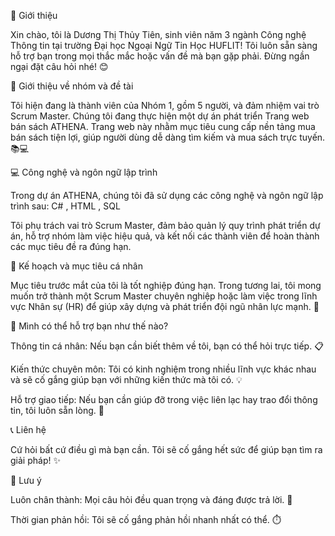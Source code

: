 
👋 Giới thiệu

Xin chào, tôi là Dương Thị Thủy Tiên, sinh viên năm 3 ngành Công nghệ Thông tin tại trường Đại học Ngoại Ngữ Tin Học HUFLIT! Tôi luôn sẵn sàng hỗ trợ bạn trong mọi thắc mắc hoặc vấn đề mà bạn gặp phải. Đừng ngần ngại đặt câu hỏi nhé! 😊

👥 Giới thiệu về nhóm và đề tài

Tôi hiện đang là thành viên của Nhóm 1, gồm 5 người, và đảm nhiệm vai trò Scrum Master. Chúng tôi đang thực hiện một dự án phát triển Trang web bán sách ATHENA. Trang web này nhằm mục tiêu cung cấp nền tảng mua bán sách tiện lợi, giúp người dùng dễ dàng tìm kiếm và mua sách trực tuyến. 📚💻

💻 Công nghệ và ngôn ngữ lập trình

Trong dự án ATHENA, chúng tôi đã sử dụng các công nghệ và ngôn ngữ lập trình sau:
C# , HTML , SQL

Tôi phụ trách vai trò Scrum Master, đảm bảo quản lý quy trình phát triển dự án, hỗ trợ nhóm làm việc hiệu quả, và kết nối các thành viên để hoàn thành các mục tiêu đề ra đúng hạn.

🎯 Kế hoạch và mục tiêu cá nhân

Mục tiêu trước mắt của tôi là tốt nghiệp đúng hạn. Trong tương lai, tôi mong muốn trở thành một Scrum Master chuyên nghiệp hoặc làm việc trong lĩnh vực Nhân sự (HR) để giúp xây dựng và phát triển đội ngũ nhân lực mạnh. 💪

🤝 Mình có thể hỗ trợ bạn như thế nào?

Thông tin cá nhân: Nếu bạn cần biết thêm về tôi, bạn có thể hỏi trực tiếp. 📋

Kiến thức chuyên môn: Tôi có kinh nghiệm trong nhiều lĩnh vực khác nhau và sẽ cố gắng giúp bạn với những kiến thức mà tôi có. 💡

Hỗ trợ giao tiếp: Nếu bạn cần giúp đỡ trong việc liên lạc hay trao đổi thông tin, tôi luôn sẵn lòng. 🤝

📞 Liên hệ

Cứ hỏi bất cứ điều gì mà bạn cần. Tôi sẽ cố gắng hết sức để giúp bạn tìm ra giải pháp! ✨

📌 Lưu ý

Luôn chân thành: Mọi câu hỏi đều quan trọng và đáng được trả lời. 💬

Thời gian phản hồi: Tôi sẽ cố gắng phản hồi nhanh nhất có thể. ⏱️
